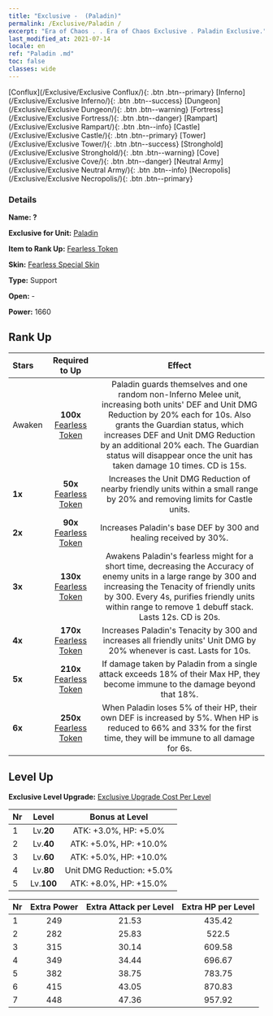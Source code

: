 ```yaml
---
title: "Exclusive -  (Paladin)"
permalink: /Exclusive/Paladin /
excerpt: "Era of Chaos . . Era of Chaos Exclusive . Paladin Exclusive."
last_modified_at: 2021-07-14
locale: en
ref: "Paladin .md"
toc: false
classes: wide
---
```

 [Conflux](/Exclusive/Exclusive Conflux/){: .btn .btn--primary} [Inferno](/Exclusive/Exclusive Inferno/){: .btn .btn--success} [Dungeon](/Exclusive/Exclusive Dungeon/){: .btn .btn--warning} [Fortress](/Exclusive/Exclusive Fortress/){: .btn .btn--danger} [Rampart](/Exclusive/Exclusive Rampart/){: .btn .btn--info} [Castle](/Exclusive/Exclusive Castle/){: .btn .btn--primary} [Tower](/Exclusive/Exclusive Tower/){: .btn .btn--success} [Stronghold](/Exclusive/Exclusive Stronghold/){: .btn .btn--warning} [Cove](/Exclusive/Exclusive Cove/){: .btn .btn--danger} [Neutral Army](/Exclusive/Exclusive Neutral Army/){: .btn .btn--info} [Necropolis](/Exclusive/Exclusive Necropolis/){: .btn .btn--primary} 

### Details
 **Name: ?** 

 **Exclusive for Unit:** [Paladin](/units/Paladin/) 

 **Item to Rank Up:** [Fearless Token](/Items/con_974/)

 **Skin:** [Fearless Special Skin](/Items/con_642/)

 **Type:** Support

 **Open:** -

 **Power:** 1660

## Rank Up

  |     Stars    |  Required to Up | Effect |
  |:-------------|:---------------:|:---------------:|
  |  Awaken  | **100x** [Fearless Token](/Items/con_974/) | <Enduring Guard> Paladin guards themselves and one random non-Inferno Melee unit, increasing both units' DEF and Unit DMG Reduction by 20% each for 10s. Also grants the Guardian status, which increases DEF and Unit DMG Reduction by an additional 20% each. The Guardian status will disappear once the unit has taken damage 10 times. CD is 15s. |
  | **1x** <i class="fas fa-star"/> | **50x** [Fearless Token](/Items/con_974/) | Increases the Unit DMG Reduction of nearby friendly units within a small range by 20% and removing limits for Castle units. |
  | **2x** <i class="fas fa-star"/> | **90x** [Fearless Token](/Items/con_974/) | Increases Paladin's base DEF by 300 and healing received by 30%. |
  | **3x** <i class="fas fa-star"/> | **130x** [Fearless Token](/Items/con_974/) | <Faithful Prayer> Awakens Paladin's fearless might for a short time, decreasing the Accuracy of enemy units in a large range by 300 and increasing the Tenacity of friendly units by 300. Every 4s, purifies friendly units within range to remove 1 debuff stack. Lasts 12s. CD is 20s. |
  | **4x** <i class="fas fa-star"/> | **170x** [Fearless Token](/Items/con_974/) | Increases Paladin's Tenacity by 300 and increases all friendly units' Unit DMG by 20% whenever <Faithful Prayer> is cast. Lasts for 10s. |
  | **5x** <i class="fas fa-star"/> | **210x** [Fearless Token](/Items/con_974/) | If damage taken by Paladin from a single attack exceeds 18% of their Max HP, they become immune to the damage beyond that 18%. |
  | **6x** <i class="fas fa-star"/> | **250x** [Fearless Token](/Items/con_974/) | <Last Stand> When Paladin loses 5% of their HP, their own DEF is increased by 5%. When HP is reduced to 66% and 33% for the first time, they will be immune to all damage for 6s. |


## Level Up
 **Exclusive Level Upgrade:** [Exclusive Upgrade Cost Per Level](/Exclusive/ExclusiveUpgradeCostPerLevel/)

  |  Nr  |   Level  | Bonus at Level |
  |:-----|:--------:|:--------------:|
  | 1 | Lv.**20** | ATK: +3.0%, HP: +5.0% |
  | 2 | Lv.**40** | ATK: +5.0%, HP: +10.0% |
  | 3 | Lv.**60** | ATK: +5.0%, HP: +10.0% |
  | 4 | Lv.**80** | Unit DMG Reduction: +5.0% |
  | 5 | Lv.**100** | ATK: +8.0%, HP: +15.0% |


  |  Nr  |  Extra Power | Extra Attack per Level | Extra HP per Level |
  |:-----|:--------:|:--------:|:--------:|
  | 1 | 249 | 21.53 | 435.42 |
  | 2 | 282 | 25.83 | 522.5 |
  | 3 | 315 | 30.14 | 609.58 |
  | 4 | 349 | 34.44 | 696.67 |
  | 5 | 382 | 38.75 | 783.75 |
  | 6 | 415 | 43.05 | 870.83 |
  | 7 | 448 | 47.36 | 957.92 |


